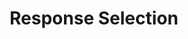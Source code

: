 ---
title: Response Selection
type: templates
category: Conversational AI
order: 402
meta_title: 
meta_description: 
---